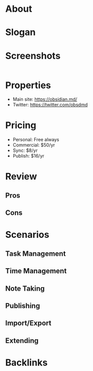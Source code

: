 # About

<!-- brief description -->

# Slogan

<!-- > slogan from website, if available -->

# Screenshots

<!-- upload somewhere and reference here -->

![]()

# Properties

- Main site: https://obsidian.md/
- Twitter: https://twitter.com/obsdmd

# Pricing

- Personal: Free always
- Commercial: $50/yr
- Sync: $8/yr
- Publish: $16/yr

# Review

<!-- optional review and pros/cons -->

## Pros

<!-- list of pros -->

## Cons

<!-- list of cons -->

# Scenarios

## Task Management

<!-- how to manage tasks -->

## Time Management

<!-- how to manage time -->

## Note Taking

<!-- how to take notes -->

## Publishing

<!-- how to publish info -->

## Import/Export

<!-- how to import/export -->

## Extending

<!-- how to extend, make plugins, etc -->

# Backlinks

<!-- list of links to short youtube tutorials, blog posts, etc -->
<!-- also quotes and testimonials, eg twitter mini reviews -->
